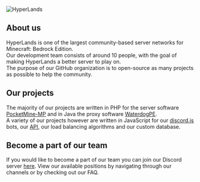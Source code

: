 ![HyperLands](https://i.imgur.com/SdaX4I2.png)
## About us
HyperLands is one of the largest community-based server networks for Minecraft: Bedrock Edition. <br/>
Our development team consists of around 10 people, with the goal of making HyperLands a better server to play on. <br/>
The purpose of our GitHub organization is to open-source as many projects as possible to help the community.

## Our projects
The majority of our projects are written in PHP for the server software [PocketMine-MP](https://github.com/pmmp/PocketMine-MP) and in Java the proxy software [WaterdogPE](https://github.com/WaterdogPE/WaterdogPE). <br/>
A variety of our projects however are written in JavaScript for our [discord.js](https://github.com/discordjs/discord.js) bots, our [API](https://api.hyperlandsmc.net), our load balancing algorithms and our custom database.

## Become a part of our team
If you would like to become a part of our team you can join our Discord server [here](https://discord.gg/hyperlands). View our available positions by navigating through our channels or by checking out our FAQ.
